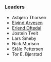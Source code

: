 ### Leaders

* Asbjørn Thorsen
* [Eivind Arvesen](mailto:eivind.arvesen@owasp.org)
* [Erlend Oftedal](mailto:erlend.oftedal@owasp.org)
* Jostein Tveit
* Lars Smeby
* Nick Murison
* Ståle Pettersen
* Tor E. Bjørstad
